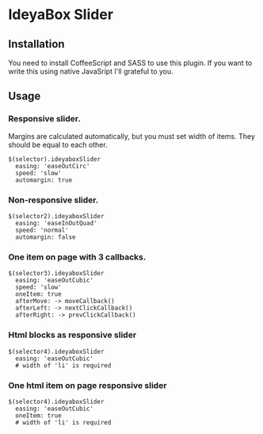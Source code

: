 # IdeyaBox Slider

## Installation

You need to install CoffeeScript and SASS to use this plugin. If you want to write this using native JavaSript I'll grateful to you.
## Usage

### Responsive slider. 
Margins are calculated automatically, but you must set width of items. They should be equal to each other.

    $(selector).ideyaboxSlider
      easing: 'easeOutCirc'
      speed: 'slow'
      automargin: true

### Non-responsive slider.
    $(selector2).ideyaboxSlider
      easing: 'easeInOutQuad'
      speed: 'normal'
      automargin: false

### One item on page with 3 callbacks.
    $(selector3).ideyaboxSlider
      easing: 'easeOutCubic'
      speed: 'slow'
      oneItem: true
      afterMove: -> moveCallback()
      afterLeft: -> nextClickCallback()
      afterRight: -> prevClickCallback()
### Html blocks as responsive slider
    $(selector4).ideyaboxSlider
      easing: 'easeOutCubic'
      # width of 'li' is required
### One html item on page responsive slider
    $(selector4).ideyaboxSlider
      easing: 'easeOutCubic'
      oneItem: true
      # width of 'li' is required